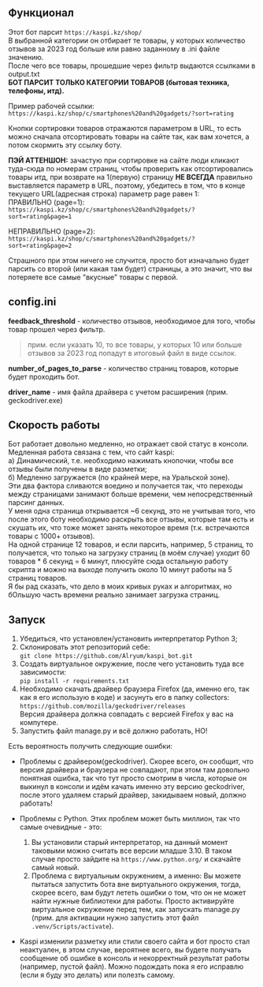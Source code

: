 ## Функционал  
Этот бот парсит ```https://kaspi.kz/shop/```  
В выбранной категории он отбирает те товары, у которых количество отзывов за 2023 год больше или равно заданному в .ini файле значению.  
После чего все товары, прошедшие через фильтр выдаются ссылками в output.txt  
**БОТ ПАРСИТ ТОЛЬКО КАТЕГОРИИ ТОВАРОВ (бытовая техника, телефоны, итд).**  

Пример рабочей ссылки:  
```https://kaspi.kz/shop/c/smartphones%20and%20gadgets/?sort=rating```  

Кнопки сортировки товаров отражаются параметром в URL, то есть можно сначала отсортировать товары на сайте так, как вам хочется, а потом скормить эту ссылку боту.  

**ПЭЙ АТТЕНШОН:** зачастую при сортировке на сайте люди кликают туда-сюда по номерам страниц, чтобы проверить как отсортировались товары итд, при возврате на 1(первую) страницу **НЕ ВСЕГДА** правильно выставляется параметр в URL, поэтому, убедитесь в том, что в конце текущего URL(адресная строка) параметр page равен 1:  
ПРАВИЛЬНО (page=1):  
```https://kaspi.kz/shop/c/smartphones%20and%20gadgets/?sort=rating&page=1```  

НЕПРАВИЛЬНО (page=2):  
```https://kaspi.kz/shop/c/smartphones%20and%20gadgets/?sort=rating&page=2```  

Страшного при этом ничего не случится, просто бот изначально будет парсить со второй (или какая там будет) страницы, а это значит, что вы потеряете все самые "вкусные" товары с первой.  
  
## config.ini  
**feedback_threshold** - количество отзывов, необходимое для того, чтобы товар прошел через фильтр.  
> прим. если указать 10, то все товары, у которых 10 или больше отзывов за 2023 год попадут в итоговый файл в виде ссылок.  

**number_of_pages_to_parse** - количество страниц товаров, которые будет проходить бот.  

**driver_name** - имя файла драйвера с учетом расширения (прим. geckodriver.exe)  
  
## Скорость работы  
Бот работает довольно медленно, но отражает свой статус в консоли.  
Медленная работа связана с тем, что сайт kaspi:  
a) Динамический, т.е. необходимо нажимать кнопочки, чтобы все отзывы были получены в виде разметки;  
б) Медленно загружается (по крайней мере, на Уральской зоне).  
Эти два фактора сливаются воедино и получается так, что переходы между страницами занимают больше времени, чем непосредственный парсинг данных.  
У меня одна страница открывается ~6 секунд, это не учитывая того, что после этого боту необходимо раскрыть все отзывы, которые там есть и скушать их, что тоже может занять некоторое время (т.к. встречаются товары с 1000+ отзывов).  
На одной странице 12 товаров, и если парсить, например, 5 страниц, то получается, что только на загрузку страниц (в моём случае) уходит 60 товаров * 6 секунд = 6 минут, плюсуйте сюда остальную работу скрипта и можно на выходе получить около 10 минут работы на 5 страниц товаров.  
Я бы рад сказать, что дело в моих кривых руках и алгоритмах, но бОльшую часть времени реально занимает загрузка страниц.  
  
## Запуск
1) Убедиться, что установлен/установить интерпретатор Python 3;
2) Склонировать этот репозиторий себе:  
```git clone https://github.com/Alryum/kaspi_bot.git```  
3) Создать виртуальное окружение, после чего установить туда все зависимости:  
```pip install -r requirements.txt```  
4) Необходимо скачать драйвер браузера Firefox (да, именно его, так как я его использую в коде) и засунуть его в папку collectors:  
```https://github.com/mozilla/geckodriver/releases```  
Версия драйвера должна совпадать с версией Firefox у вас на компутере.  
5) Запустить файл manage.py и всё должно работать, НО!  
  
Есть вероятность получить следующие ошибки:  
- Проблемы с драйвером(geckodriver). Скорее всего, он сообщит, что версия драйвера и браузера не совпадают, при этом там довольно понятная ошибка, так что тут просто смотрим в числа, которые он выкинул в консоли и идём качать именно эту версию geckodriver, после этого удаляем старый драйвер, закидываем новый, должно работать!  
- Проблемы с Python. Этих проблем может быть миллион, так что самые очевидные - это:  
  1) Вы установили старый интерпретатор, на данный момент таковыми можно считать все версии младше 3.10. В таком случае просто зайдите на ```https://www.python.org/``` и скачайте самый новый.  
  2) Проблема с виртуальным окружением, а именно: Вы можете пытаться запустить бота вне виртуального окружения, тогда, скорее всего, вам будут лететь ошибки о том, что он не может найти нужные библиотеки для работы. Просто активируйте виртуальное окружение перед тем, как запускать manage.py (прим. для активации нужно запустить этот файл ```.venv/Scripts/activate```).  

- Kaspi изменили разметку или стили своего сайта и бот просто стал неактуален, в этом случае, вероятнее всего, вы будете получать сообщение об ошибке в консоль и некорректный результат работы (например, пустой файл). Можно подождать пока я его исправлю (если я буду это делать) или полезть самому.  